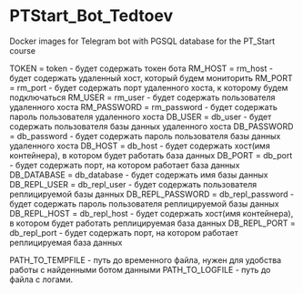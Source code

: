 # PTStart_Bot_Tedtoev
Docker images for Telegram bot with PGSQL database for the PT_Start course


TOKEN = token - будет содержать токен бота
RM_HOST = rm_host - будет содержать удаленный хост, который будем мониторить
RM_PORT = rm_port - будет содержать порт удаленного хоста, к которому будем подключаться
RM_USER = rm_user - будет содержать пользователя удаленного хоста
RM_PASSWORD = rm_password - будет содержать пароль пользователя удаленного хоста
DB_USER = db_user - будет содержать пользователя базы данных удаленного хоста
DB_PASSWORD = db_password - будет содержать пароль пользователя базы данных удаленного хоста
DB_HOST = db_host - будет содержать хост(имя контейнера), в котором будет работать база данных
DB_PORT = db_port - будет содержать порт, на котором работает база данных
DB_DATABASE = db_database - будет содержать имя базы данных
DB_REPL_USER = db_repl_user - будет содержать пользователя реплицируемой базы данных
DB_REPL_PASSWORD = db_repl_password - будет содержать пароль пользователя реплицируемой базы данных
DB_REPL_HOST = db_repl_host - будет содержать хост(имя контейнера), в котором будет работать реплицируемая база данных
DB_REPL_PORT = db_repl_port - будет содержать порт, на котором работает реплицируемая база данных

PATH_TO_TEMPFILE - путь до временного файла, нужен для удобства работы с найденными ботом данными
PATH_TO_LOGFILE - путь до файла с логами.
